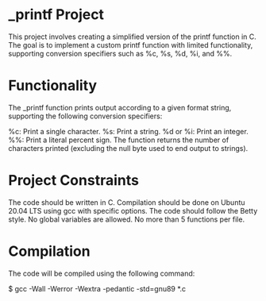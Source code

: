# _printf Project

This project involves creating a simplified version of the printf function in C. The goal is to implement a custom printf function with limited functionality, supporting conversion specifiers such as %c, %s, %d, %i, and %%.

# Functionality

The _printf function prints output according to a given format string, supporting the following conversion specifiers:

%c: Print a single character.
%s: Print a string.
%d or %i: Print an integer.
%%: Print a literal percent sign.
The function returns the number of characters printed (excluding the null byte used to end output to strings).

# Project Constraints

The code should be written in C.
Compilation should be done on Ubuntu 20.04 LTS using gcc with specific options.
The code should follow the Betty style.
No global variables are allowed.
No more than 5 functions per file.

# Compilation

The code will be compiled using the following command:

$ gcc -Wall -Werror -Wextra -pedantic -std=gnu89 *.c
